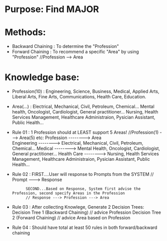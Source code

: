 # Purpose: Find MAJOR

# Methods: 
* Backward Chaining :  To determine the "Profession"
* Forward Chaining : To recommend a specific "Area" by using "Profession" //Profession --> Area

# Knowledge base:
* Profession(10) : Engineering, Science, Business, Medical, Applied Arts, Liberal Arts, Fine Arts, Communications, Health Care, Education.
* Area(...) : Electrical, Mechanical, Civil, Petroleum, Chemical...
              Mental health, Oncologist, Cardiologist, General practitioner...
              Nursing, Health Services Management, Healthcare Administraion, Pysician Assistant, Public Health...

* Rule 01 : 1 Profession should at LEAST support 5 Areas!  //Profession(1) ---> Area(5)
  etc: Profession        -------->      Area                
       Engineering       -------->      Electrical, Mechanical, Civil, Petroleum, Chemical...
       Medical           -------->      Mental Health, Oncologist, Cardiologist, General practitioner...
       Health Care       -------->      Nursing, Health Services Management, Healthcare Administraion, Pysician Assistant, Public Health...
       
* Rule 02 : FIRST....User will response to Prompts from the SYSTEM
            // Prompt ---> Response
            
            SECOND...Based on Response, System first advise the Profession, second specify Areas in the Profession 
            // Response ---> Profession ---> Area
            
* Rule 03 : After collecting Knowlege, Generate 2 Decision Trees:
            Decision Tree 1 (Backward Chaining) // advice Profession
            Decision Tree 2 (Forward Chaining) // advice Area based on Profession
            
* Rule 04 : Should have total at least 50 rules in both forward/backward chaining          
